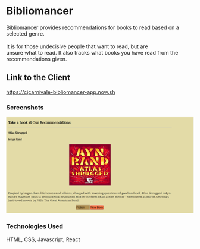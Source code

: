 # Bibliomancer

Bibliomancer provides recommendations for books to read based on a selected genre.<br>  
It is for those undecisive people that want to read, but are<br>
unsure what to read.  It also tracks what books you have read from the recommendations given.<br>

## Link to the Client

https://cjcarnivale-bibliomancer-app.now.sh

### Screenshots
![](images/LandingPage.png)

### Technologies Used
HTML, CSS, Javascript, React
